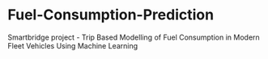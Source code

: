 # Fuel-Consumption-Prediction
Smartbridge project - Trip Based Modelling of Fuel Consumption in Modern Fleet Vehicles Using Machine Learning
